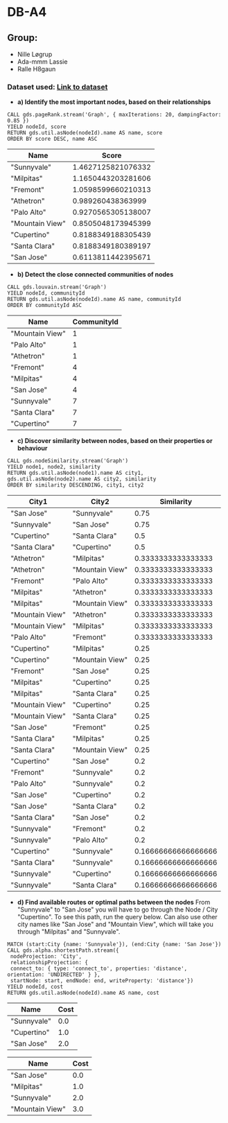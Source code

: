 # DB-A4

## Group:
* Nille Løgrup
* Ada-mmm Lassie
* Ralle H8gaun

### Dataset used: [Link to dataset](https://neo4j.com/graphgist/learning-cypher-with-san-francisco-bay-map/)

* **a)   Identify the most important nodes, based on their relationships**  
```cql
CALL gds.pageRank.stream('Graph', { maxIterations: 20, dampingFactor: 0.85 })
YIELD nodeId, score
RETURN gds.util.asNode(nodeId).name AS name, score
ORDER BY score DESC, name ASC
```

|Name |Score|
|---|---|
|"Sunnyvale"|	1.4627125821076332|
|"Milpitas"|	1.1650443203281606|
|"Fremont"|	1.0598599660210313|
|"Athetron"|	0.989260438363999|
|"Palo Alto"|	0.9270565305138007|
|"Mountain View"|	0.8505048173945399|
|"Cupertino"|	0.8188349188305439|
|"Santa Clara"|	0.8188349180389197|
|"San Jose"|	0.6113811442395671|

* **b)   Detect the close connected communities of nodes** 
```cql
CALL gds.louvain.stream('Graph')
YIELD nodeId, communityId
RETURN gds.util.asNode(nodeId).name AS name, communityId
ORDER BY communityId ASC
```

|Name|CommunityId|
|---|---|
|"Mountain View"|	1|
|"Palo Alto"|	1|
|"Athetron"|	1|
|"Fremont"|	4|
|"Milpitas"|	4|
|"San Jose"|	4|
|"Sunnyvale"|	7|
|"Santa Clara"|	7|
|"Cupertino"|	7|

* **c)   Discover similarity between nodes, based on their properties or behaviour** 
```cql
CALL gds.nodeSimilarity.stream('Graph')
YIELD node1, node2, similarity
RETURN gds.util.asNode(node1).name AS city1, gds.util.asNode(node2).name AS city2, similarity
ORDER BY similarity DESCENDING, city1, city2
```

|City1|	City2|	Similarity|
|---|---|---|
|"San Jose"|	"Sunnyvale"|	0.75|
|"Sunnyvale"|	"San Jose"|	0.75|
|"Cupertino"|	"Santa Clara"|	0.5|
|"Santa Clara"|	"Cupertino"|	0.5|
|"Athetron"|	"Milpitas"|	0.3333333333333333|
|"Athetron"|	"Mountain View"|	0.3333333333333333|
|"Fremont"|	"Palo Alto"|	0.3333333333333333|
|"Milpitas"|	"Athetron"|	0.3333333333333333|
|"Milpitas"|	"Mountain View"|	0.3333333333333333|
|"Mountain View"|	"Athetron"|	0.3333333333333333|
|"Mountain View"|	"Milpitas"|	0.3333333333333333|
|"Palo Alto"|	"Fremont"|	0.3333333333333333|
|"Cupertino"|	"Milpitas"|	0.25|
|"Cupertino"|	"Mountain View"|	0.25|
|"Fremont"|	"San Jose"|	0.25|
|"Milpitas"|	"Cupertino"|	0.25|
|"Milpitas"|	"Santa Clara"|	0.25|
|"Mountain View"|	"Cupertino"|	0.25|
|"Mountain View"|	"Santa Clara"|	0.25|
|"San Jose"|	"Fremont"|	0.25|
|"Santa Clara"|	"Milpitas"|	0.25|
|"Santa Clara"|	"Mountain View"|	0.25|
|"Cupertino"|	"San Jose"|	0.2|
|"Fremont"|	"Sunnyvale"|	0.2|
|"Palo Alto"|	"Sunnyvale"|	0.2|
|"San Jose"|	"Cupertino"|	0.2|
|"San Jose"|	"Santa Clara"|	0.2|
|"Santa Clara"|	"San Jose"|	0.2|
|"Sunnyvale"|	"Fremont"|	0.2|
|"Sunnyvale"|	"Palo Alto"|	0.2|
|"Cupertino"|	"Sunnyvale"|	0.16666666666666666|
|"Santa Clara"|	"Sunnyvale"|	0.16666666666666666|
|"Sunnyvale"|	"Cupertino"|	0.16666666666666666|
|"Sunnyvale"|	"Santa Clara"|	0.16666666666666666|

* **d)   Find available routes or optimal paths between the nodes** 
From "Sunnyvale" to "San Jose" you will have to go through the Node / City "Cupertino".
To see this path, run the query below.
Can also use other city names like "San Jose" and "Mountain View", which will take you through "Milpitas" and "Sunnyvale".

```cql
MATCH (start:City {name: 'Sunnyvale'}), (end:City {name: 'San Jose'})
CALL gds.alpha.shortestPath.stream({
 nodeProjection: 'City',
 relationshipProjection: {
 connect_to: { type: 'connect_to', properties: 'distance', orientation: 'UNDIRECTED' } },
 startNode: start, endNode: end, writeProperty: 'distance'})
YIELD nodeId, cost
RETURN gds.util.asNode(nodeId).name AS name, cost
```

|Name|	Cost|
|---|---|
|"Sunnyvale"|	0.0|
|"Cupertino"|	1.0|
|"San Jose"|	2.0|

|Name|	Cost|
|---|---|
|"San Jose"|	0.0|
|"Milpitas"|	1.0|
|"Sunnyvale"|	2.0|
|"Mountain View"|	3.0|
